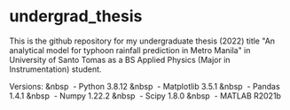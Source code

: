 # undergrad_thesis
This is the github repository for my undergraduate thesis (2022) title "An analytical model for typhoon rainfall prediction in Metro Manila" in University of Santo Tomas as a BS Applied Physics (Major in Instrumentation) student.

Versions:
 &nbsp&nbsp; - Python 3.8.12
 &nbsp&nbsp; - Matplotlib 3.5.1
 &nbsp&nbsp; - Pandas 1.4.1
 &nbsp&nbsp; - Numpy 1.22.2
 &nbsp&nbsp; - Scipy 1.8.0
 &nbsp&nbsp; - MATLAB R2021b
